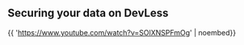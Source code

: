 

## Securing your data on DevLess


{{ 'https://www.youtube.com/watch?v=SOlXNSPFmOg' | noembed}}


